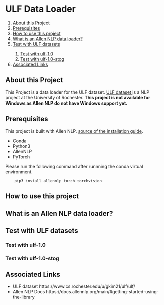 <h1>ULF Data Loader</h1>

<nav>
    <ol>
       <li><a href="#1">About this Project</a></li> 
       <li><a href="#2">Prerequisites</a></li>
       <li><a href="#3">How to use this project</a></li>
       <li><a href="#4">What is an Allen NLP data loader?</a></li>
       <li><a href="#5">Test with ULF datasets</a></li>
        <ol>
            <li><a href="#5-1">Test with ulf-1.0</a></li>
            <li><a href="#5-2">Test with ulf-1.0-stog</a></li>
        </ol>
        <li><a href="#6">Associated Links</a></li>
    </ol>
</nav>

<div id="1">
    <h2>About this Project</h2>
    <p>
        This Project is a data loader for the ULF dataset.
        <a href="https://www.cs.rochester.edu/u/gkim21/ulf/ulf/">
            ULF dataset
        </a> is a NLP project at the University of Rochester.
        <b>This project is not available for Windows as Allen NLP do not have Windows support yet.</b>
    </p>
</div>

<div id="2">
    <h2>Prerequisites</h2>
    <p>
        This project is built with Allen NLP.
        <a href="https://docs.allennlp.org/main/#getting-started-using-the-library">source of the installation guide</a>.
        <ul>
            <li>Conda</li>
            <li>Python3</li>
            <li>AllenNLP</li>
            <li>PyTorch</li>
        </ul>
        Please run the following command after runnning the conda virtual environment.
    </p>
        
        pip3 install allennlp torch torchvision
</div>

<h2 id="3">How to use this project</h2>
<div id="4">
    <h2>What is an Allen NLP data loader?</h2>
    
</div>

<div id="5">
    <h2>Test with ULF datasets</h2>
</div>

<div id="5-1">
    <h3>Test with ulf-1.0</h3>
</div>

<div id="5-2">
    <h3>Test with ulf-1.0-stog</h3>
</div>

<div id="6">
    <h2>Associated Links</h2>
    <ul>
        <li>ULF dataset https://www.cs.rochester.edu/u/gkim21/ulf/ulf/</li>
        <li>Allen NLP Docs https://docs.allennlp.org/main/#getting-started-using-the-library</li>
    </ul>
</div>


